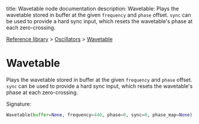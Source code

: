 title: Wavetable node documentation
description: Wavetable: Plays the wavetable stored in buffer at the given `frequency` and `phase` offset. `sync` can be used to provide a hard sync input, which resets the wavetable's phase at each zero-crossing.

[Reference library](../../index.md) > [Oscillators](../index.md) > [Wavetable](index.md)

# Wavetable

Plays the wavetable stored in buffer at the given `frequency` and `phase` offset. `sync` can be used to provide a hard sync input, which resets the wavetable's phase at each zero-crossing.

Signature:
```python
Wavetable(buffer=None, frequency=440, phase=0, sync=0, phase_map=None)
```
